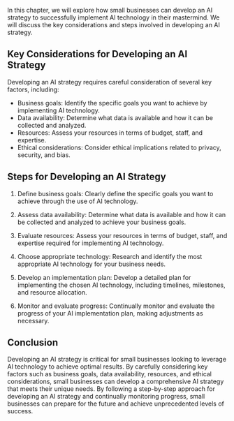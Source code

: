
In this chapter, we will explore how small businesses can develop an AI strategy to successfully implement AI technology in their mastermind. We will discuss the key considerations and steps involved in developing an AI strategy.

Key Considerations for Developing an AI Strategy
------------------------------------------------

Developing an AI strategy requires careful consideration of several key factors, including:

* Business goals: Identify the specific goals you want to achieve by implementing AI technology.
* Data availability: Determine what data is available and how it can be collected and analyzed.
* Resources: Assess your resources in terms of budget, staff, and expertise.
* Ethical considerations: Consider ethical implications related to privacy, security, and bias.

Steps for Developing an AI Strategy
-----------------------------------

1. Define business goals: Clearly define the specific goals you want to achieve through the use of AI technology.

2. Assess data availability: Determine what data is available and how it can be collected and analyzed to achieve your business goals.

3. Evaluate resources: Assess your resources in terms of budget, staff, and expertise required for implementing AI technology.

4. Choose appropriate technology: Research and identify the most appropriate AI technology for your business needs.

5. Develop an implementation plan: Develop a detailed plan for implementing the chosen AI technology, including timelines, milestones, and resource allocation.

6. Monitor and evaluate progress: Continually monitor and evaluate the progress of your AI implementation plan, making adjustments as necessary.

Conclusion
----------

Developing an AI strategy is critical for small businesses looking to leverage AI technology to achieve optimal results. By carefully considering key factors such as business goals, data availability, resources, and ethical considerations, small businesses can develop a comprehensive AI strategy that meets their unique needs. By following a step-by-step approach for developing an AI strategy and continually monitoring progress, small businesses can prepare for the future and achieve unprecedented levels of success.
